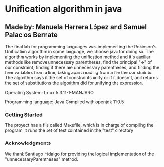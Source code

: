 # Unification algorithm in java

## Made by: Manuela Herrera López and Samuel Palacios Bernate

The final lab for programming languages was implementing the Robinson's Unification algorithm in some language,
we choose java for doing so. The algorithm works by implementing the unification method and it's auxiliar methods like
remove unnecessary parentheses, find the principal "->" of our constraint, finding if there are unnecessary parentheses, and
finding the free variables from a line, taking apart reading from a file the constraints.
The algorithm says if the set of constraints unify or if it doesn't, and returns the set of substitutions the algorithm did for unifying
the expression.

Operating System: Linux 5.3.11-1-MANJARO

Programming language: Java
Complied with openjdk 11.0.5

### Getting Started

The proyect has a file called Makefile, which is in charge of compiling the program, it runs the set of test cointained in the "test"
directory

### Acknowledgments

We thank Santiago Hidalgo for providing the logical implementation of the "unnecessaryParentheses" method.
